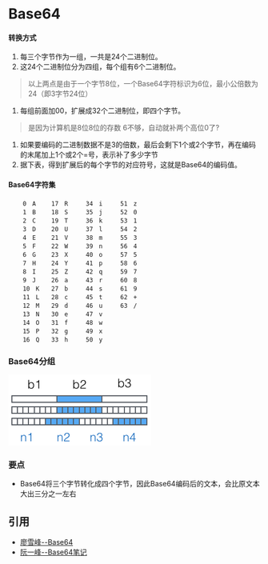 # Base64

#### 转换方式
1. 每三个字节作为一组，一共是24个二进制位。
1. 这24个二进制位分为四组，每个组有6个二进制位。
> 以上两点是由于一个字节8位，一个Base64字符标识为6位，最小公倍数为24（即3字节24位）
1. 每组前面加00，扩展成32个二进制位，即四个字节。
> 是因为计算机是8位8位的存数 6不够，自动就补两个高位0了?
1. 如果要编码的二进制数据不是3的倍数，最后会剩下1个或2个字节，再在编码的末尾加上1个或2个=号，表示补了多少字节
1. 据下表，得到扩展后的每个字节的对应符号，这就是Base64的编码值。

#### Base64字符集
```language
    0　A　　 17　R　　　34　i　　　51　z
    1　B　　 18　S　　　35　j　　　52　0
    2　C　　 19　T　　　36　k　　　53　1
    3　D　　 20　U　　　37　l　　　54　2
    4　E　　 21　V　　　38　m　　　55　3
    5　F　　 22　W　　　39　n　　　56　4
    6　G　　 23　X　　　40　o　　　57　5
    7　H　　 24　Y　　　41　p　　　58　6
    8　I　　 25　Z　　　42　q　　　59　7
    9　J　　 26　a　　　43　r　　　60　8
    10　K　　27　b　　　44　s　　　61　9
    11　L　　28　c　　　45　t　　　62　+
    12　M　　29　d　　　46　u　　　63　/
    13　N　　30　e　　　47　v
    14　O　　31　f　　　48　w　　　
    15　P　　32　g　　　49　x
    16　Q　　33　h　　　50　y
```

### Base64分组
![Alt Text](./001399415038305edba53df7d784a7fa76c6b7f6526873b000.png)

### 要点
* Base64将三个字节转化成四个字节，因此Base64编码后的文本，会比原文本大出三分之一左右


## 引用
* [廖雪峰--Base64](http://www.liaoxuefeng.com/wiki/001374738125095c955c1e6d8bb493182103fac9270762a000/001399413803339f4bbda5c01fc479cbea98b1387390748000)
* [阮一峰--Base64笔记](http://www.ruanyifeng.com/blog/2008/06/base64.html)